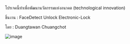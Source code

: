 โปรเจคนี้ทำเพื่อพัฒนานวัตกรรมแห่งอนาคต (technological innovation)

ชิ้นงาน : FaceDetect Unlock Electronic-Lock

โดย : Duangtawan Chuangchot

![image](https://github.com/user-attachments/assets/4eee0350-6fef-45fa-ad5a-824a3865531b)
